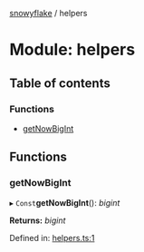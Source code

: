 [snowyflake](../README.md) / helpers

# Module: helpers

## Table of contents

### Functions

- [getNowBigInt](helpers.md#getnowbigint)

## Functions

### getNowBigInt

▸ `Const`**getNowBigInt**(): *bigint*

**Returns:** *bigint*

Defined in: [helpers.ts:1](https://github.com/negezor/snowyflake/blob/c47a6c2/src/helpers.ts#L1)
